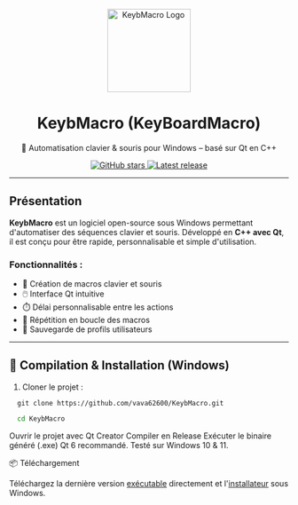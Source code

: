 <p align="center">
  <img src="https://github.com/KeybMacro/KeybMacro/assets/github/logo.png" alt="KeybMacro Logo" width="150"/>
</p>

<h1 align="center">KeybMacro (KeyBoardMacro)</h1>

<p align="center">
  🔧 Automatisation clavier & souris pour Windows – basé sur Qt en C++
</p>

<p align="center">
  <a href="https://github.com/vava62600/KeybMacro/stargazers">
    <img src="https://img.shields.io/github/stars/vava62600/KeybMacro?style=for-the-badge" alt="GitHub stars">
  </a>
  <a href="https://github.com/vava62600/KeybMacro/releases">
    <img src="https://img.shields.io/github/v/release/vava62600/KeybMacro?style=for-the-badge" alt="Latest release">
  </a>
</p>

---

## Présentation

**KeybMacro** est un logiciel open-source sous Windows permettant d'automatiser des séquences clavier et souris. Développé en **C++ avec Qt**, il est conçu pour être rapide, personnalisable et simple d'utilisation.

### Fonctionnalités :

- 🎯 Création de macros clavier et souris
- 🖱️ Interface Qt intuitive
- ⏱️ Délai personnalisable entre les actions
- 🔁 Répétition en boucle des macros
- 📁 Sauvegarde de profils utilisateurs

---

## 🔧 Compilation & Installation (Windows)

1. Cloner le projet :
```git
  git clone https://github.com/vava62600/KeybMacro.git
```
```cmd
  cd KeybMacro
```
Ouvrir le projet avec Qt Creator
    Compiler en Release
    Exécuter le binaire généré (.exe)
    Qt 6 recommandé. Testé sur Windows 10 & 11.

📦 Téléchargement

Téléchargez la dernière version <a href="https://github.com/vava62600/KeybMacro/release/latest/KeybMacro.zip">exécutable</a> directement et l'<a href="https://github.com/vava62600/KeybMacro/release/latest/KeybMacro_amd64.exe">installateur</a> sous Windows.
